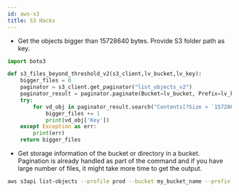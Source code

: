 ```yaml
---
id: aws-s3
title: S3 Hacks
---
```


- Get the objects bigger than 15728640 bytes. Provide S3 folder path as key. 
```python
import boto3

def s3_files_beyond_threshold_v2(s3_client,lv_bucket,lv_key):
    bigger_files = 0
    paginator = s3_client.get_paginator("list_objects_v2")
    paginator_result = paginator.paginate(Bucket=lv_bucket, Prefix=lv_key)
    try:
        for vd_obj in paginator_result.search("Contents[?Size > `15728640`][]"):
            bigger_files += 1         
            print(vd_obj['Key'])                               
    except Exception as err:
        print(err)
    return bigger_files

```

- Get storage information of the bucket or directory in a bucket. Pagination is already handled as part of the command and if you have large number of files, it might take more time to get the output.
```bash
aws s3api list-objects --profile prod --bucket my_bucket_name --prefix directory_name/ --output json --query "[sum(Contents[].Size), length(Contents[])]" | awk 'NR!=2 {print $0;next} NR==2 {print $0/1024/1024/1024" GB"}'
```
